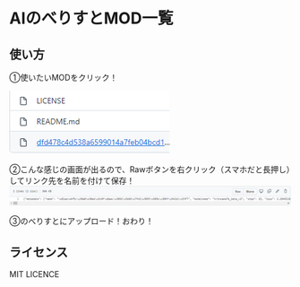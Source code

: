 # AIのべりすとMOD一覧

## 使い方

①使いたいMODをクリック！

![](./images/1.png)

②こんな感じの画面が出るので、Rawボタンを右クリック（スマホだと長押し）してリンク先を名前を付けて保存！
![](./images/2.png)

③のべりすとにアップロード！おわり！

## ライセンス

MIT LICENCE
